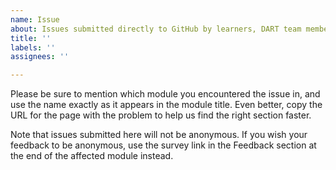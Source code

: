 ```yaml
---
name: Issue
about: Issues submitted directly to GitHub by learners, DART team members, or other users
title: ''
labels: ''
assignees: ''

---
```


Please be sure to mention which module you encountered the issue in, and use the name exactly as it appears in the module title. 
Even better, copy the URL for the page with the problem to help us find the right section faster. 

Note that issues submitted here will not be anonymous. 
If you wish your feedback to be anonymous, use the survey link in the Feedback section at the end of the affected module instead.
